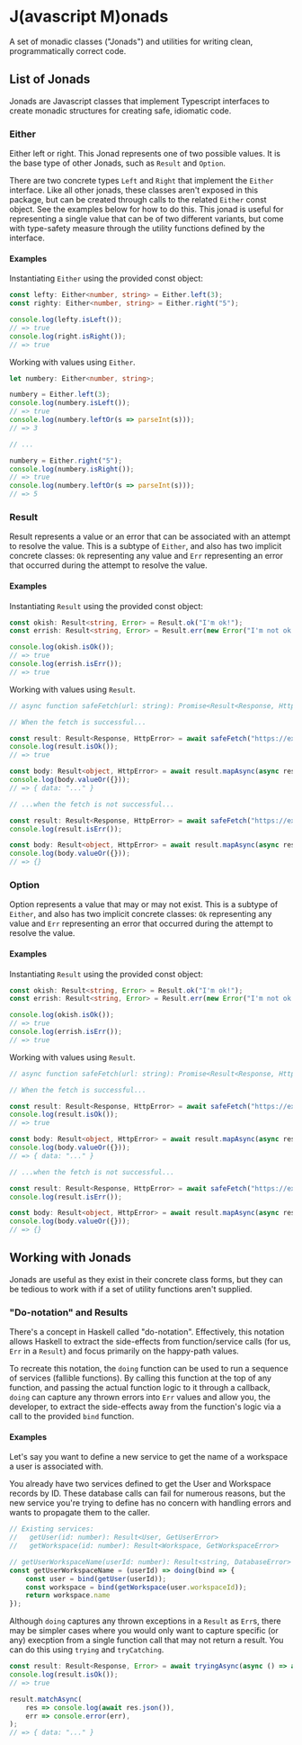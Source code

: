 # J(avascript M)onads

A set of monadic classes ("Jonads") and utilities for writing clean, programmatically correct code.

## List of Jonads

Jonads are Javascript classes that implement Typescript interfaces to create monadic structures for
creating safe, idiomatic code.

### Either

Either left or right. This Jonad represents one of two possible values. It is the base type of other Jonads, such as
`Result` and `Option`.

There are two concrete types `Left` and `Right` that implement the `Either` interface. Like all other jonads, these
classes aren't exposed in this package, but can be created through calls to the related `Either` const object. See the
examples below for how to do this. This jonad is useful for representing a single value that can be of two different
variants, but come with type-safety measure through the utility functions defined by the interface.

#### Examples

Instantiating `Either` using the provided const object:

```typescript
const lefty: Either<number, string> = Either.left(3);
const righty: Either<number, string> = Either.right("5");

console.log(lefty.isLeft());
// => true
console.log(right.isRight());
// => true
```

Working with values using `Either`.

```typescript
let numbery: Either<number, string>;

numbery = Either.left(3);
console.log(numbery.isLeft());
// => true
console.log(numbery.leftOr(s => parseInt(s)));
// => 3

// ...

numbery = Either.right("5");
console.log(numbery.isRight());
// => true
console.log(numbery.leftOr(s => parseInt(s)));
// => 5
```

### Result

Result represents a value or an error that can be associated with an attempt to resolve the value. This is a subtype
of `Either`, and also has two implicit concrete classes: `Ok` representing any value and `Err` representing an error
that occurred during the attempt to resolve the value.

#### Examples

Instantiating `Result` using the provided const object:

```typescript
const okish: Result<string, Error> = Result.ok("I'm ok!");
const errish: Result<string, Error> = Result.err(new Error("I'm not ok!"));

console.log(okish.isOk());
// => true
console.log(errish.isErr());
// => true
```

Working with values using `Result`.

```typescript
// async function safeFetch(url: string): Promise<Result<Response, HttpError>>

// When the fetch is successful...

const result: Result<Response, HttpError> = await safeFetch("https://example.com/api/data");
console.log(result.isOk());
// => true

const body: Result<object, HttpError> = await result.mapAsync(async response => await response.json());
console.log(body.valueOr({}));
// => { data: "..." }

// ...when the fetch is not successful...

const result: Result<Response, HttpError> = await safeFetch("https://example.com/api/data");
console.log(result.isErr());

const body: Result<object, HttpError> = await result.mapAsync(async response => await response.json());
console.log(body.valueOr({}));
// => {}
```

### Option

Option represents a value that may or may not exist. This is a subtype of `Either`, and also has two implicit concrete
classes: `Ok` representing any value and `Err` representing an error that occurred during the attempt to resolve the
value.

#### Examples

Instantiating `Result` using the provided const object:

```typescript
const okish: Result<string, Error> = Result.ok("I'm ok!");
const errish: Result<string, Error> = Result.err(new Error("I'm not ok!"));

console.log(okish.isOk());
// => true
console.log(errish.isErr());
// => true
```

Working with values using `Result`.

```typescript
// async function safeFetch(url: string): Promise<Result<Response, HttpError>>

// When the fetch is successful...

const result: Result<Response, HttpError> = await safeFetch("https://example.com/api/data");
console.log(result.isOk());
// => true

const body: Result<object, HttpError> = await result.mapAsync(async response => await response.json());
console.log(body.valueOr({}));
// => { data: "..." }

// ...when the fetch is not successful...

const result: Result<Response, HttpError> = await safeFetch("https://example.com/api/data");
console.log(result.isErr());

const body: Result<object, HttpError> = await result.mapAsync(async response => await response.json());
console.log(body.valueOr({}));
// => {}
```


## Working with Jonads

Jonads are useful as they exist in their concrete class forms, but they can be tedious to work with if a set of utility
functions aren't supplied.

### "Do-notation" and Results

There's a concept in Haskell called "do-notation". Effectively, this notation allows Haskell to extract the side-effects
from function/service calls (for us, `Err` in a `Result`) and focus primarily on the happy-path values.

To recreate this notation, the `doing` function can be used to run a sequence of services (fallible functions).
By calling this function at the top of any function, and passing the actual function logic to it through a callback,
`doing` can capture any thrown errors into `Err` values and allow you, the developer, to extract the side-effects
away from the function's logic via a call to the provided `bind` function.

#### Examples

Let's say you want to define a new service to get the name of a workspace a user is associated with.

You already have two services defined to get the User and Workspace records by ID. These database calls can fail for
numerous reasons, but the new service you're trying to define has no concern with handling errors and wants to
propagate them to the caller.

```javascript
// Existing services:
//   getUser(id: number): Result<User, GetUserError>
//   getWorkspace(id: number): Result<Workspace, GetWorkspaceError>

// getUserWorkspaceName(userId: number): Result<string, DatabaseError>
const getUserWorkspaceName = (userId) => doing(bind => {
    const user = bind(getUser(userId));
    const workspace = bind(getWorkspace(user.workspaceId));
    return workspace.name
});
```

Although `doing` captures any thrown exceptions in a `Result` as `Err`s, there may be simpler cases where you would only
want to capture specific (or any) execption from a single function call that may not return a result. You can do this
using `trying` and `tryCatching`.

```javascript
const result: Result<Response, Error> = await tryingAsync(async () => await fetch("https://example.com"));
console.log(result.isOk());
// => true

result.matchAsync(
    res => console.log(await res.json()),
    err => console.error(err),
);
// => { data: "..." }
```
